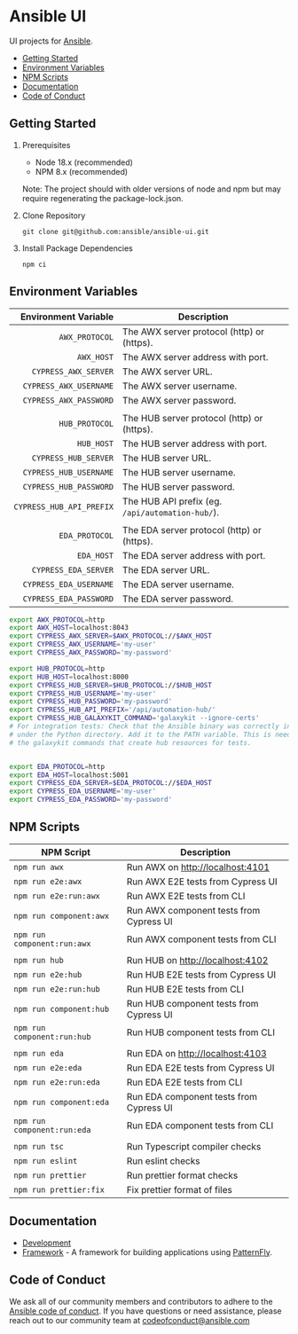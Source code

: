 # Ansible UI

UI projects for [Ansible](https://www.ansible.com).

- [Getting Started](#getting-started)
- [Environment Variables](#environment-variables)
- [NPM Scripts](#npm-scripts)
- [Documentation](#documentation)
- [Code of Conduct](#code-of-conduct)

## Getting Started

1. Prerequisites

   - Node 18.x (recommended)
   - NPM 8.x (recommended)

   Note: The project should with older versions of node and npm but may require regenerating the package-lock.json.

2. Clone Repository

   ```
   git clone git@github.com:ansible/ansible-ui.git
   ```

3. Install Package Dependencies

   ```
   npm ci
   ```

## Environment Variables

|     Environment Variable | Description                                      |
| -----------------------: | ------------------------------------------------ |
|           `AWX_PROTOCOL` | The AWX server protocol (http) or (https).       |
|               `AWX_HOST` | The AWX server address with port.                |
|     `CYPRESS_AWX_SERVER` | The AWX server URL.                              |
|   `CYPRESS_AWX_USERNAME` | The AWX server username.                         |
|   `CYPRESS_AWX_PASSWORD` | The AWX server password.                         |
|                          |                                                  |
|           `HUB_PROTOCOL` | The HUB server protocol (http) or (https).       |
|               `HUB_HOST` | The HUB server address with port.                |
|     `CYPRESS_HUB_SERVER` | The HUB server URL.                              |
|   `CYPRESS_HUB_USERNAME` | The HUB server username.                         |
|   `CYPRESS_HUB_PASSWORD` | The HUB server password.                         |
| `CYPRESS_HUB_API_PREFIX` | The HUB API prefix (eg. `/api/automation-hub/`). |
|                          |                                                  |
|           `EDA_PROTOCOL` | The EDA server protocol (http) or (https).       |
|               `EDA_HOST` | The EDA server address with port.                |
|     `CYPRESS_EDA_SERVER` | The EDA server URL.                              |
|   `CYPRESS_EDA_USERNAME` | The EDA server username.                         |
|   `CYPRESS_EDA_PASSWORD` | The EDA server password.                         |

```zsh
export AWX_PROTOCOL=http
export AWX_HOST=localhost:8043
export CYPRESS_AWX_SERVER=$AWX_PROTOCOL://$AWX_HOST
export CYPRESS_AWX_USERNAME='my-user'
export CYPRESS_AWX_PASSWORD='my-password'

export HUB_PROTOCOL=http
export HUB_HOST=localhost:8000
export CYPRESS_HUB_SERVER=$HUB_PROTOCOL://$HUB_HOST
export CYPRESS_HUB_USERNAME='my-user'
export CYPRESS_HUB_PASSWORD='my-password'
export CYPRESS_HUB_API_PREFIX='/api/automation-hub/'
export CYPRESS_HUB_GALAXYKIT_COMMAND='galaxykit --ignore-certs'
# For integration tests: Check that the Ansible binary was correctly installed
# under the Python directory. Add it to the PATH variable. This is needed for
# the galaxykit commands that create hub resources for tests.


export EDA_PROTOCOL=http
export EDA_HOST=localhost:5001
export CYPRESS_EDA_SERVER=$EDA_PROTOCOL://$EDA_HOST
export CYPRESS_EDA_USERNAME='my-user'
export CYPRESS_EDA_PASSWORD='my-password'
```

## NPM Scripts

| NPM Script                  | Description                             |
| --------------------------- | --------------------------------------- |
| `npm run awx`               | Run AWX on <http://localhost:4101>      |
| `npm run e2e:awx`           | Run AWX E2E tests from Cypress UI       |
| `npm run e2e:run:awx`       | Run AWX E2E tests from CLI              |
| `npm run component:awx`     | Run AWX component tests from Cypress UI |
| `npm run component:run:awx` | Run AWX component tests from CLI        |
|                             |                                         |
| `npm run hub`               | Run HUB on <http://localhost:4102>      |
| `npm run e2e:hub`           | Run HUB E2E tests from Cypress UI       |
| `npm run e2e:run:hub`       | Run HUB E2E tests from CLI              |
| `npm run component:hub`     | Run HUB component tests from Cypress UI |
| `npm run component:run:hub` | Run HUB component tests from CLI        |
|                             |                                         |
| `npm run eda`               | Run EDA on <http://localhost:4103>      |
| `npm run e2e:eda`           | Run EDA E2E tests from Cypress UI       |
| `npm run e2e:run:eda`       | Run EDA E2E tests from CLI              |
| `npm run component:eda`     | Run EDA component tests from Cypress UI |
| `npm run component:run:eda` | Run EDA component tests from CLI        |
|                             |                                         |
| `npm run tsc`               | Run Typescript compiler checks          |
| `npm run eslint`            | Run eslint checks                       |
| `npm run prettier`          | Run prettier format checks              |
| `npm run prettier:fix`      | Fix prettier format of files            |

## Documentation

- [Development](./docs/DEVELOPMENT.md)
- [Framework](./framework/README.md) - A framework for building applications using [PatternFly](https://www.patternfly.org).

## Code of Conduct

We ask all of our community members and contributors to adhere to the [Ansible code of conduct](http://docs.ansible.com/ansible/latest/community/code_of_conduct.html). If you have questions or need assistance, please reach out to our community team at [codeofconduct@ansible.com](mailto:codeofconduct@ansible.com)
